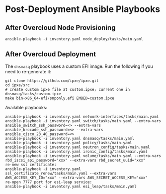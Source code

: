 # Post-Deployment Ansible Playbooks

## After Overcloud Node Provisioning

```
ansible-playbook -i inventory.yaml node_deploy/tasks/main.yaml
```

## After Overcloud Deployment

The `dnsmasq` playbook uses a custom EFI image. Run the following if you need to re-generate it:

```
git clone https://github.com/ipxe/ipxe.git
cd ipxe/src
# create custom ipxe file at custom.ipxe; current one in dnsmasq/tasks/custom.ipxe
make bin-x86_64-efi/snponly.efi EMBED=custom.ipxe
```

Available playbooks:

```
ansible-playbook -i inventory.yaml network-interfaces/tasks/main.yaml
ansible-playbook -i inventory.yaml switch/tasks/main.yaml --extra-vars ansible_switch_ssh_password=<> --extra-vars ansible_brocade_ssh_password=<> --extra-vars ansible_cisco_23_40_password=<>
ansible-playbook -i inventory.yaml dnsmasq/tasks/main.yaml
ansible-playbook -i inventory.yaml policy/tasks/main.yaml
ansible-playbook -i inventory.yaml neutron_config/tasks/main.yaml
ansible-playbook -i inventory.yaml ironic_config/tasks/main.yaml
ansible-playbook -i inventory.yaml volume/tasks/main.yaml --extra-vars rbd_iscsi_api_password="xxx" --extra-vars rbd_secret_uuid="xxx"
re-new ssl certificate:
ansible-playbook -i inventory.yaml ssl_certificate_renew/tasks/main.yaml --extra-vars AWS_ACCESS_KEY_ID="xxx" --extra-vars AWS_SECRET_ACCESS_KEY="xxx"
re-open 7777 port for esi-leap service:
ansible-playbook -i inventory.yaml esi_leap/tasks/main.yaml
```